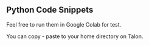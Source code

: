 ## Python Code Snippets

Feel free to run them in Google Colab for test.

You can copy - paste to your home directory on Talon.

